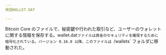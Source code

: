 ```yaml
---
用語WALLET.DAT

---
```

Bitcoin Core のファイルで、秘密鍵や行われた取引など、ユーザーのウォレットに関する情報を保存する。wallet.dat`ファイルは資金のセキュリティを確保するために暗号化されている。バージョン 0.16.0 以降、このファイルは `/wallets` フォルダに移動された。